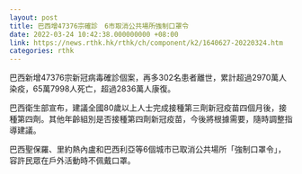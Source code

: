 ```yaml
---
layout: post
title: 巴西增47376宗確診　6市取消公共場所強制口罩令
date: 2022-03-24 10:42:38.000000000 +08:00
link: https://news.rthk.hk/rthk/ch/component/k2/1640627-20220324.htm
categories: rthk
---
```


巴西新增47376宗新冠病毒確診個案，再多302名患者離世，累計超過2970萬人染疫，65萬7998人死亡，超過2836萬人康復。

巴西衛生部宣布，建議全國80歲以上人士完成接種第三劑新冠疫苗四個月後，接種第四劑。其他年齡組別是否接種第四劑新冠疫苗，今後將根據需要，隨時調整指導建議。

巴西聖保羅、里約熱內盧和巴西利亞等6個城市已取消公共場所「強制口罩令」，容許民眾在戶外活動時不佩戴口罩。
